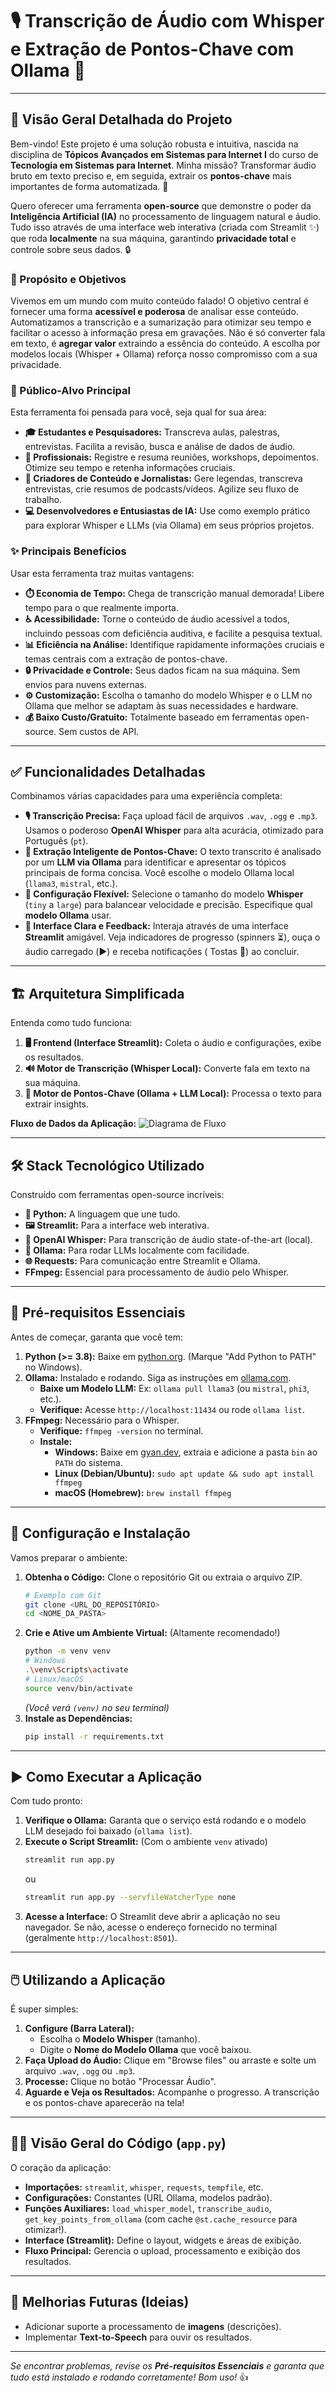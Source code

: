 # 🎙️ Transcrição de Áudio com Whisper e Extração de Pontos-Chave com Ollama 🧠

---

## 📖 Visão Geral Detalhada do Projeto

Bem-vindo! Este projeto é uma solução robusta e intuitiva, nascida na disciplina de **Tópicos Avançados em Sistemas para Internet I** do curso de **Tecnologia em Sistemas para Internet**. Minha missão? Transformar áudio bruto em texto preciso e, em seguida, extrair os **pontos-chave** mais importantes de forma automatizada. 🎯

Quero oferecer uma ferramenta **open-source** que demonstre o poder da **Inteligência Artificial (IA)** no processamento de linguagem natural e áudio. Tudo isso através de uma interface web interativa (criada com Streamlit ✨) que roda **localmente** na sua máquina, garantindo **privacidade total** e controle sobre seus dados. 🔒

### 🎯 Propósito e Objetivos

Vivemos em um mundo com muito conteúdo falado! O objetivo central é fornecer uma forma **acessível e poderosa** de analisar esse conteúdo. Automatizamos a transcrição e a sumarização para otimizar seu tempo e facilitar o acesso à informação presa em gravações. Não é só converter fala em texto, é **agregar valor** extraindo a essência do conteúdo. A escolha por modelos locais (Whisper + Ollama) reforça nosso compromisso com a sua privacidade.

### 👥 Público-Alvo Principal

Esta ferramenta foi pensada para você, seja qual for sua área:

*   **🎓 Estudantes e Pesquisadores:** Transcreva aulas, palestras, entrevistas. Facilita a revisão, busca e análise de dados de áudio.
*   **💼 Profissionais:** Registre e resuma reuniões, workshops, depoimentos. Otimize seu tempo e retenha informações cruciais.
*   **📢 Criadores de Conteúdo e Jornalistas:** Gere legendas, transcreva entrevistas, crie resumos de podcasts/vídeos. Agilize seu fluxo de trabalho.
*   **💻 Desenvolvedores e Entusiastas de IA:** Use como exemplo prático para explorar Whisper e LLMs (via Ollama) em seus próprios projetos.

### ✨ Principais Benefícios

Usar esta ferramenta traz muitas vantagens:

*   **⏱️ Economia de Tempo:** Chega de transcrição manual demorada! Libere tempo para o que realmente importa.
*   **♿ Acessibilidade:** Torne o conteúdo de áudio acessível a todos, incluindo pessoas com deficiência auditiva, e facilite a pesquisa textual.
*   **📊 Eficiência na Análise:** Identifique rapidamente informações cruciais e temas centrais com a extração de pontos-chave.
*   **🔒 Privacidade e Controle:** Seus dados ficam na sua máquina. Sem envios para nuvens externas.
*   **⚙️ Customização:** Escolha o tamanho do modelo Whisper e o LLM no Ollama que melhor se adaptam às suas necessidades e hardware.
*   **💰 Baixo Custo/Gratuito:** Totalmente baseado em ferramentas open-source. Sem custos de API.

---

## ✅ Funcionalidades Detalhadas

Combinamos várias capacidades para uma experiência completa:

*   **🎙️ Transcrição Precisa:** Faça upload fácil de arquivos `.wav`, `.ogg` e `.mp3`. Usamos o poderoso **OpenAI Whisper** para alta acurácia, otimizado para Português (`pt`).
*   **🧠 Extração Inteligente de Pontos-Chave:** O texto transcrito é analisado por um **LLM via Ollama** para identificar e apresentar os tópicos principais de forma concisa. Você escolhe o modelo Ollama local (`llama3`, `mistral`, etc.).
*   **🔧 Configuração Flexível:** Selecione o tamanho do modelo **Whisper** (`tiny` a `large`) para balancear velocidade e precisão. Especifique qual **modelo Ollama** usar.
*   **👀 Interface Clara e Feedback:** Interaja através de uma interface **Streamlit** amigável. Veja indicadores de progresso (spinners ⏳), ouça o áudio carregado (▶️) e receba notificações ( Tostas 🍞) ao concluir.

---

## 🏗️ Arquitetura Simplificada

Entenda como tudo funciona:

1.  **🖥️ Frontend (Interface Streamlit):** Coleta o áudio e configurações, exibe os resultados.
2.  **🔊 Motor de Transcrição (Whisper Local):** Converte fala em texto na sua máquina.
3.  **📝 Motor de Pontos-Chave (Ollama + LLM Local):** Processa o texto para extrair insights.

**Fluxo de Dados da Aplicação:**
![Diagrama de Fluxo](assets/fluxo.png)

---

## 🛠️ Stack Tecnológico Utilizado

Construído com ferramentas open-source incríveis:

*   **🐍 Python:** A linguagem que une tudo.
*   **🖼️ Streamlit:** Para a interface web interativa.
*   **🎤 OpenAI Whisper:** Para transcrição de áudio state-of-the-art (local).
*   **🧠 Ollama:** Para rodar LLMs localmente com facilidade.
*   **🌐 Requests:** Para comunicação entre Streamlit e Ollama.
*   **FFmpeg:** Essencial para processamento de áudio pelo Whisper.

---

## 🧱 Pré-requisitos Essenciais

Antes de começar, garanta que você tem:

1.  **Python (>= 3.8):** Baixe em [python.org](https://www.python.org/). (Marque "Add Python to PATH" no Windows).
2.  **Ollama:** Instalado e rodando. Siga as instruções em [ollama.com](https://ollama.com/).
    *   **Baixe um Modelo LLM:** Ex: `ollama pull llama3` (ou `mistral`, `phi3`, etc.).
    *   **Verifique:** Acesse `http://localhost:11434` ou rode `ollama list`.
3.  **FFmpeg:** Necessário para o Whisper.
    *   **Verifique:** `ffmpeg -version` no terminal.
    *   **Instale:**
        *   **Windows:** Baixe em [gyan.dev](https://www.gyan.dev/ffmpeg/builds/), extraia e adicione a pasta `bin` ao `PATH` do sistema.
        *   **Linux (Debian/Ubuntu):** `sudo apt update && sudo apt install ffmpeg`
        *   **macOS (Homebrew):** `brew install ffmpeg`

---

## 🚀 Configuração e Instalação

Vamos preparar o ambiente:

1.  **Obtenha o Código:** Clone o repositório Git ou extraia o arquivo ZIP.
    ```bash
    # Exemplo com Git
    git clone <URL_DO_REPOSITÓRIO>
    cd <NOME_DA_PASTA>
    ```
2.  **Crie e Ative um Ambiente Virtual:** (Altamente recomendado!)
    ```bash
    python -m venv venv
    # Windows
    .\venv\Scripts\activate
    # Linux/macOS
    source venv/bin/activate
    ```
    *(Você verá `(venv)` no seu terminal)*
3.  **Instale as Dependências:**
    ```bash
    pip install -r requirements.txt
    ```

---

## ▶️ Como Executar a Aplicação

Com tudo pronto:

1.  **Verifique o Ollama:** Garanta que o serviço está rodando e o modelo LLM desejado foi baixado (`ollama list`).
2.  **Execute o Script Streamlit:** (Com o ambiente `venv` ativado)
    ```bash
    streamlit run app.py
    ```
    ou
    ```bash
    streamlit run app.py --servfileWatcherType none
    ```
3.  **Acesse a Interface:** O Streamlit deve abrir a aplicação no seu navegador. Se não, acesse o endereço fornecido no terminal (geralmente `http://localhost:8501`).

---

## 🖱️ Utilizando a Aplicação

É super simples:

1.  **Configure (Barra Lateral):**
    *   Escolha o **Modelo Whisper** (tamanho).
    *   Digite o **Nome do Modelo Ollama** que você baixou.
2.  **Faça Upload do Áudio:** Clique em "Browse files" ou arraste e solte um arquivo `.wav`, `.ogg` ou `.mp3`.
3.  **Processe:** Clique no botão "Processar Áudio".
4.  **Aguarde e Veja os Resultados:** Acompanhe o progresso. A transcrição e os pontos-chave aparecerão na tela!

---

## 👨‍💻 Visão Geral do Código (`app.py`)

O coração da aplicação:

*   **Importações:** `streamlit`, `whisper`, `requests`, `tempfile`, etc.
*   **Configurações:** Constantes (URL Ollama, modelos padrão).
*   **Funções Auxiliares:** `load_whisper_model`, `transcribe_audio`, `get_key_points_from_ollama` (com cache `@st.cache_resource` para otimizar!).
*   **Interface (Streamlit):** Define o layout, widgets e áreas de exibição.
*   **Fluxo Principal:** Gerencia o upload, processamento e exibição dos resultados.

---

## 🚧 Melhorias Futuras (Ideias)

*   Adicionar suporte a processamento de **imagens** (descrições).
*   Implementar **Text-to-Speech** para ouvir os resultados.

---

*Se encontrar problemas, revise os **Pré-requisitos Essenciais** e garanta que tudo está instalado e rodando corretamente! Bom uso!* 👍

